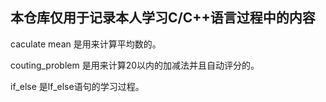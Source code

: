 ## 本仓库仅用于记录本人学习C/C++语言过程中的内容

caculate mean 是用来计算平均数的。

couting_problem 是用来计算20以内的加减法并且自动评分的。

if_else 是lf_else语句的学习过程。
